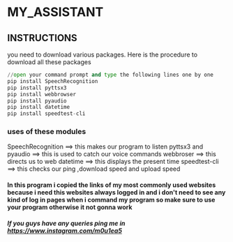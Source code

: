 # MY_ASSISTANT

## INSTRUCTIONS
you need to download various packages.
Here is the procedure to download all these packages
```python
//open your command prompt and type the following lines one by one
pip install SpeechRecognition
pip install pyttsx3
pip install webbrowser
pip install pyaudio
pip install datetime
pip install speedtest-cli
```
### uses of these modules
SpeechRecognition   ==> this makes our program to listen
pyttsx3 and pyaudio ==> this is used to catch our voice commands
webbroser           ==> this directs us to web
datetime            ==> this displays the present time
speedtest-cli       ==> this checks our ping ,download speed and upload speed

#### In this program i copied the links of my most commonly used websites because i need this websites always logged in and i don't need to see any kind of log in pages when i command my program so make sure to use your program otherwise it not gonna work 

##### If you guys have any queries ping me in https://www.instagram.com/m0u1ea5
